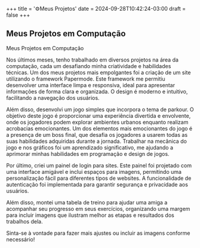 +++
title = '⚙️Meus Projetos'
date = 2024-09-28T10:42:24-03:00
draft = false
+++

## Meus Projetos em Computação

Meus Projetos em Computação

Nos últimos meses, tenho trabalhado em diversos projetos na área da computação, cada um desafiando minha criatividade e habilidades técnicas. Um dos meus projetos mais empolgantes foi a criação de um site utilizando o framework Papermode. Este framework me permitiu desenvolver uma interface limpa e responsiva, ideal para apresentar informações de forma clara e organizada. O design é moderno e intuitivo, facilitando a navegação dos usuários.

Além disso, desenvolvi um jogo simples que incorpora o tema de parkour. O objetivo deste jogo é proporcionar uma experiência divertida e envolvente, onde os jogadores podem explorar ambientes urbanos enquanto realizam acrobacias emocionantes. Um dos elementos mais emocionantes do jogo é a presença de um boss final, que desafia os jogadores a usarem todas as suas habilidades adquiridas durante a jornada. Trabalhar na mecânica do jogo e nos gráficos foi um aprendizado significativo, me ajudando a aprimorar minhas habilidades em programação e design de jogos.

Por último, criei um painel de login para sites. Este painel foi projetado com uma interface amigável e inclui espaços para imagens, permitindo uma personalização fácil para diferentes tipos de websites. A funcionalidade de autenticação foi implementada para garantir segurança e privacidade aos usuários.

Além disso, montei uma tabela de treino para ajudar uma amiga a acompanhar seu progresso em seus exercícios, organizando uma margem para incluir imagens que ilustram melhor as etapas e resultados dos trabalhos dela.

Sinta-se à vontade para fazer mais ajustes ou incluir as imagens conforme necessário!

